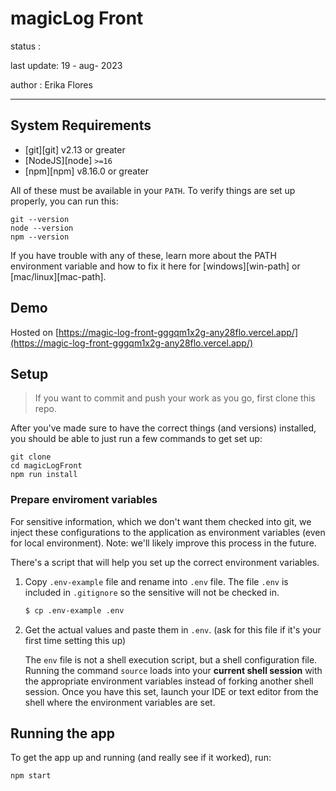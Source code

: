 # magicLog Front

status :

last update: 19 - aug- 2023

author : Erika Flores
<hr/>

## System Requirements

- [git][git] v2.13 or greater
- [NodeJS][node] `>=16`
- [npm][npm] v8.16.0 or greater

All of these must be available in your `PATH`. To verify things are set up
properly, you can run this:

```shell
git --version
node --version
npm --version
```
If you have trouble with any of these, learn more about the PATH environment
variable and how to fix it here for [windows][win-path] or
[mac/linux][mac-path].

## Demo

Hosted on [https://magic-log-front-gggqm1x2g-any28flo.vercel.app/](https://magic-log-front-gggqm1x2g-any28flo.vercel.app/)


## Setup

> If you want to commit and push your work as you go,
> first clone this repo.


After you've made sure to have the correct things (and versions) installed, you
should be able to just run a few commands to get set up:

```
git clone 
cd magicLogFront
npm run install
```
### Prepare enviroment variables

For sensitive information, which we don't want them checked into git, we inject these configurations to the application as environment variables (even for local environment). Note: we'll likely improve this process in the future.

There's a script that will help you set up the correct environment variables.

1. Copy `.env-example` file and rename into `.env` file. The file `.env` is included in `.gitignore` so the sensitive will not be checked in.

   ```bash
   $ cp .env-example .env
   ```

2. Get the actual values and paste them in `.env`.
   (ask for this file if it's your first time setting this up)

   The `env` file is not a shell execution script, but a shell configuration file. Running the command `source` loads into your **current shell session** with the appropriate environment variables instead of forking another shell session. Once you have this set, launch your IDE or text editor from the shell where the environment variables are set.

## Running the app

To get the app up and running (and really see if it worked), run:

```shell
npm start
```

